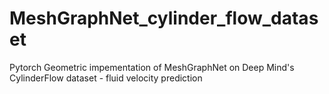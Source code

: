 # MeshGraphNet_cylinder_flow_dataset
Pytorch Geometric impementation of MeshGraphNet on Deep Mind's CylinderFlow dataset - fluid velocity prediction
